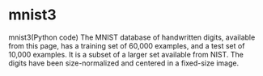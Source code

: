 # mnist3
mnist3(Python code)
The MNIST database of handwritten digits, available from this page, has a training set of 60,000 examples, and a test set of 10,000 examples. 
It is a subset of a larger set available from NIST. The digits have been size-normalized and centered in a fixed-size image.
